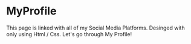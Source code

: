 # MyProfile
This page is linked with all of my Social Media Platforms. Desinged with only using Html / Css. Let's go through My Profile!
